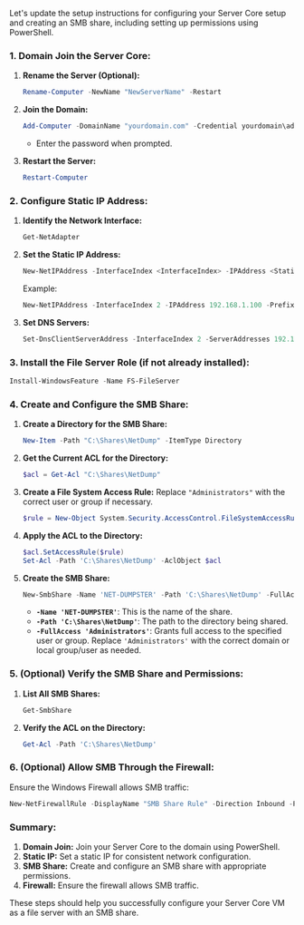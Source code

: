 Let's update the setup instructions for configuring your Server Core setup and creating an SMB share, including setting up permissions using PowerShell.

### **1. Domain Join the Server Core:**

1. **Rename the Server (Optional):**
   ```powershell
   Rename-Computer -NewName "NewServerName" -Restart
   ```

2. **Join the Domain:**
   ```powershell
   Add-Computer -DomainName "yourdomain.com" -Credential yourdomain\adminuser
   ```
   - Enter the password when prompted.

3. **Restart the Server:**
   ```powershell
   Restart-Computer
   ```

### **2. Configure Static IP Address:**

1. **Identify the Network Interface:**
   ```powershell
   Get-NetAdapter
   ```

2. **Set the Static IP Address:**
   ```powershell
   New-NetIPAddress -InterfaceIndex <InterfaceIndex> -IPAddress <StaticIP> -PrefixLength <SubnetPrefixLength> -DefaultGateway <DefaultGateway>
   ```

   Example:
   ```powershell
   New-NetIPAddress -InterfaceIndex 2 -IPAddress 192.168.1.100 -PrefixLength 24 -DefaultGateway 192.168.1.1
   ```

3. **Set DNS Servers:**
   ```powershell
   Set-DnsClientServerAddress -InterfaceIndex 2 -ServerAddresses 192.168.1.2,8.8.8.8
   ```

### **3. Install the File Server Role (if not already installed):**

```powershell
Install-WindowsFeature -Name FS-FileServer
```

### **4. Create and Configure the SMB Share:**

1. **Create a Directory for the SMB Share:**
   ```powershell
   New-Item -Path "C:\Shares\NetDump" -ItemType Directory
   ```

2. **Get the Current ACL for the Directory:**
   ```powershell
   $acl = Get-Acl "C:\Shares\NetDump"
   ```

3. **Create a File System Access Rule:**
   Replace `"Administrators"` with the correct user or group if necessary.
   ```powershell
   $rule = New-Object System.Security.AccessControl.FileSystemAccessRule("Administrators", "FullControl", "ContainerInherit,ObjectInherit", "None", "Allow")
   ```

4. **Apply the ACL to the Directory:**
   ```powershell
   $acl.SetAccessRule($rule)
   Set-Acl -Path 'C:\Shares\NetDump' -AclObject $acl
   ```

5. **Create the SMB Share:**
   ```powershell
   New-SmbShare -Name 'NET-DUMPSTER' -Path 'C:\Shares\NetDump' -FullAccess 'Administrators'
   ```

   - **`-Name 'NET-DUMPSTER'`**: This is the name of the share.
   - **`-Path 'C:\Shares\NetDump'`**: The path to the directory being shared.
   - **`-FullAccess 'Administrators'`**: Grants full access to the specified user or group. Replace `'Administrators'` with the correct domain or local group/user as needed.

### **5. (Optional) Verify the SMB Share and Permissions:**

1. **List All SMB Shares:**
   ```powershell
   Get-SmbShare
   ```

2. **Verify the ACL on the Directory:**
   ```powershell
   Get-Acl -Path 'C:\Shares\NetDump'
   ```

### **6. (Optional) Allow SMB Through the Firewall:**

Ensure the Windows Firewall allows SMB traffic:

```powershell
New-NetFirewallRule -DisplayName "SMB Share Rule" -Direction Inbound -Protocol TCP -LocalPort 445 -Action Allow
```

### **Summary:**

1. **Domain Join:** Join your Server Core to the domain using PowerShell.
2. **Static IP:** Set a static IP for consistent network configuration.
3. **SMB Share:** Create and configure an SMB share with appropriate permissions.
4. **Firewall:** Ensure the firewall allows SMB traffic.

These steps should help you successfully configure your Server Core VM as a file server with an SMB share.